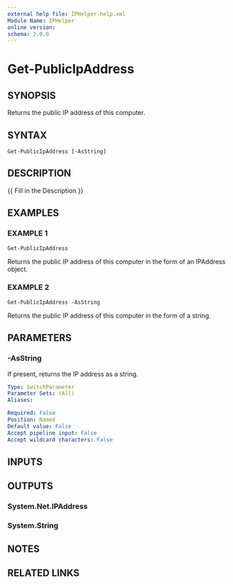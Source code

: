```yaml
---
external help file: IPHelper-help.xml
Module Name: IPHelper
online version:
schema: 2.0.0
---
```


# Get-PublicIpAddress

## SYNOPSIS
Returns the public IP address of this computer.

## SYNTAX

```
Get-PublicIpAddress [-AsString]
```

## DESCRIPTION
{{ Fill in the Description }}

## EXAMPLES

### EXAMPLE 1
```
Get-PublicIpAddress
```

Returns the public IP address of this computer in the form of an IPAddress object.

### EXAMPLE 2
```
Get-PublicIpAddress -AsString
```

Returns the public IP address of this computer in the form of a string.

## PARAMETERS

### -AsString
If present, returns the IP address as a string.

```yaml
Type: SwitchParameter
Parameter Sets: (All)
Aliases:

Required: False
Position: Named
Default value: False
Accept pipeline input: False
Accept wildcard characters: False
```

## INPUTS

## OUTPUTS

### System.Net.IPAddress
### System.String
## NOTES

## RELATED LINKS
